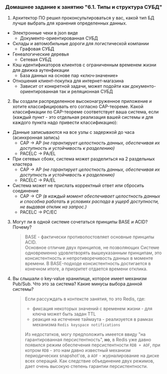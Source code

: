### Домашнее задание к занятию "6.1. Типы и структура СУБД"

1. Архитектор ПО решил проконсультироваться у вас, какой тип БД лучше выбрать для хранения определенных данных.
* Электронные чеки в json виде
    * Документо-ориентированная СУБД
* Склады и автомобильные дороги для логистической компании
    * Графовая СУБД
* Генеалогические деревья
    * Сетевая СУБД
* Кэш идентификаторов клиентов с ограниченным временем жизни для движка аутенфикации
    * База данных на основе пар «ключ‑значение»
* Отношения клиент-покупка для интернет-магазина
    * Зависит от конкретной задачи, может подойти как документо-ориентированная так и реляционная СУБД

2. Вы создали распределенное высоконагруженное приложение и хотите классифицировать его согласно CAP-теореме. Какой классификации по CAP-теореме соответствует ваша система, если (каждый пункт - это отдельная реализация вашей системы и для каждого пункта надо привести классификацию):
* Данные записываются на все узлы с задержкой до часа (асинхронная запись)
    * CAP -> AP *(не гарантирует целостность данных, обеспечивая их доступность и устойчивость к разделению)*
    * PACELC -> PA/EL
* При сетевых сбоях, система может разделиться на 2 раздельных кластера
    * CAP -> AP *(не гарантирует целостность данных, обеспечивая их доступность и устойчивость к разделению)*
    * PACELC -> PA/EL
* Система может не прислать корректный ответ или сбросить соединение
    * CAP -> CP *(в каждый момент обеспечивает целостность данных и способна работать в условиях распада в ущерб доступности, не выдавая отклик на запрос.)*
    * PACELC -> PC/EC
3. Могут ли в одной системе сочетаться принципы BASE и ACID? Почему?
    > BASE - фактически противопостовляет основные принципы ACID.  
    Основное отличие двух принципов, не позволяющих Системе одновременно удовлетворять вышеуказанным принципам, это консистентность и непротиворечивость данных в моменте времени. В BASE-подходе консистентность достигается в конечном итоге, а приоритет отдается времени отклика.
4. Вы слышали о key-value хранилище, которое имеет механизм Pub/Sub. Что это за система? Какие минусы выбора данной системы?
    > Если рассуждать в контексте занятия, то это Redis, где:
    >* фиксация некоторых значений с временем жизни - для ключа может быть задан TTL
    >* реакция на истечение таймаута - реализуется в рамках механизма `Redis keyspace notifications`  
    >
    > Из недостатков, могу предположить имеется ввиду "на гарантированная персистентность", **но**, в Redis уже давно появился режим обеспечения персистентности `RDB + AOF`, при котром `RDB` - это нам давно известный механизм периодических snapshot'ов, а `AOF` - журналирование на диске всех операций. Как следствие объединение двух режимов, дает очень высокую степень гарантии персистентности.  


